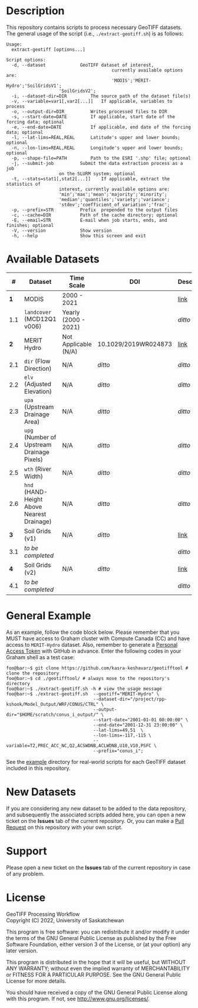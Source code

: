 # Description
This repository contains scripts to process necessary GeoTIFF datasets. The general usage of the script (i.e., `./extract-geotiff.sh`) is as follows:

```console
Usage:
  extract-geotiff [options...]

Script options:
  -d, --dataset				GeoTIFF dataset of interest,
                                        currently available options are:
                                        'MODIS';'MERIT-Hydro';'SoilGridsV1';
					'SoilGridsV2';
  -i, --dataset-dir=DIR			The source path of the dataset file(s)
  -v, --variable=var1[,var2[...]]	If applicable, variables to process
  -o, --output-dir=DIR			Writes processed files to DIR
  -s, --start-date=DATE			If applicable, start date of the forcing data; optional
  -e, --end-date=DATE			If applicable, end date of the forcing data; optional
  -l, --lat-lims=REAL,REAL		Latitude's upper and lower bounds; optional
  -n, --lon-lims=REAL,REAL		Longitude's upper and lower bounds; optional
  -p, --shape-file=PATH			Path to the ESRI '.shp' file; optional
  -j, --submit-job			Submit the data extraction process as a job
					on the SLURM system; optional
  -t, --stats=stat1[,stat2[...]]	If applicable, extract the statistics of
  					interest, currently available options are:
					'min';'max';'mean';'majority';'minority';
					'median';'quantiles';'variety';'variance';
					'stdev';'coefficient_of_variation';'frac';
  -p, --prefix=STR			Prefix  prepended to the output files
  -c, --cache=DIR			Path of the cache directory; optional
  -E, --email=STR			E-mail when job starts, ends, and finishes; optional
  -V, --version				Show version
  -h, --help				Show this screen and exit
```


# Available Datasets
|**#**|Dataset                        		   |Time Scale            |DOI                    |Description          |
|-----|--------------------------------------------|----------------------|-----------------------|---------------------|
|**1**|MODIS			     		   |2000 - 2021           | 			  |[link](modis)	|
|  1.1|  `landcover` (MCD12Q1 v006)    		   |  Yearly (2000 - 2021)|			  |*ditto*		|
|**2**|MERIT Hydro		     		   |Not Applicable (N/A)  |10.1029/2019WR024873   |[link](merit_hydro)	|
|  2.1|  `dir` (Flow Direction)	     		   |  N/A		  |*ditto*		  |*ditto*		|
|  2.2|  `elv` (Adjusted Elevation)    		   |  N/A		  |*ditto*		  |*ditto*		|
|  2.3|  `upa` (Upstream Drainage Area)		   |  N/A		  |*ditto*		  |*ditto*		|
|  2.4|  `upg` (Number of Upstream Drainage Pixels)|  N/A		  |*ditto*		  |*ditto*		|
|  2.5|  `wth` (River Width)			   |  N/A		  |*ditto*		  |*ditto*		|
|  2.6|  `hnd` (HAND-Height Above Nearest Drainage)|  N/A		  |*ditto*		  |*ditto*		|
|**3**|Soil Grids (v1)				   |  N/A		  |*ditto*		  |[link](soil_grids_v1)|
|  3.1| *to be completed*		  	   |			  |			  |*ditto*		|
|**4** |Soil Grids (v2)				   |  N/A		  |*ditto*		  |[link](soil_grids_v2)|
|  4.1| *to be completed*			   |			  |			  |*ditto*		|


# General Example 
As an example, follow the code block below. Please remember that you MUST have access to Graham cluster with Compute Canada (CC) and have access to `MERIT-Hydro` dataset. Also, remember to generate a [Personal Access Token](https://docs.github.com/en/authentication/keeping-your-account-and-data-secure/creating-a-personal-access-token) with GitHub in advance. Enter the following codes in your Graham shell as a test case:

```console
foo@bar:~$ git clone https://github.com/kasra-keshavarz/geotifftool # clone the repository
foo@bar:~$ cd ./geotifftool/ # always move to the repository's directory
foo@bar:~$ ./extract-geotiff.sh -h # view the usage message
foo@bar:~$ ./extract-geotiff.sh  --geotiff="MERIT-Hydro" \
                                 --dataset-dir="/project/rpp-kshook/Model_Output/WRF/CONUS/CTRL" \
                                 --output-dir="$HOME/scratch/conus_i_output/" \
                                 --start-date="2001-01-01 00:00:00" \
                                 --end-date="2001-12-31 23:00:00" \
                                 --lat-lims=49,51  \
                                 --lon-lims=-117,-115 \
                                 --variable=T2,PREC_ACC_NC,Q2,ACSWDNB,ACLWDNB,U10,V10,PSFC \
                                 --prefix="conus_i";
```
See the [example](./example) directory for real-world scripts for each GeoTIFF dataset included in this repository.


# New Datasets
If you are considering any new dataset to be added to the data repository, and subsequently the associated scripts added here, you can open a new ticket on the **Issues** tab of the current repository. Or, you can make a [Pull Request](https://docs.github.com/en/pull-requests/collaborating-with-pull-requests/proposing-changes-to-your-work-with-pull-requests/creating-a-pull-request) on this repository with your own script.


# Support
Please open a new ticket on the **Issues** tab of the current repository in case of any problem.


# License
GeoTIFF Processing Workflow<br>
Copyright (C) 2022, University of Saskatchewan<br>

This program is free software: you can redistribute it and/or modify
it under the terms of the GNU General Public License as published by
the Free Software Foundation, either version 3 of the License, or
(at your option) any later version.

This program is distributed in the hope that it will be useful,
but WITHOUT ANY WARRANTY; without even the implied warranty of
MERCHANTABILITY or FITNESS FOR A PARTICULAR PURPOSE.  See the
GNU General Public License for more details.

You should have received a copy of the GNU General Public License
along with this program.  If not, see <http://www.gnu.org/licenses/>.


